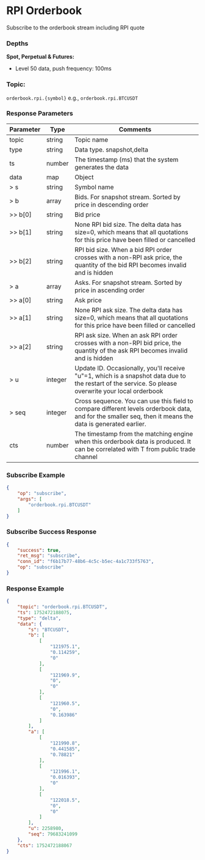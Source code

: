# RPI Orderbook

Subscribe to the orderbook stream including RPI quote

### Depths

**Spot, Perpetual & Futures:**
- Level 50 data, push frequency: 100ms

### Topic:
`orderbook.rpi.{symbol}` e.g., `orderbook.rpi.BTCUSDT`

### Response Parameters

| Parameter | Type | Comments |
|-----------|------|----------|
| topic | string | Topic name |
| type | string | Data type. snapshot,delta |
| ts | number | The timestamp (ms) that the system generates the data |
| data | map | Object |
| > s | string | Symbol name |
| > b | array | Bids. For snapshot stream. Sorted by price in descending order |
| >> b[0] | string | Bid price |
| >> b[1] | string | None RPI bid size. The delta data has size=0, which means that all quotations for this price have been filled or cancelled |
| >> b[2] | string | RPI bid size. When a bid RPI order crosses with a non-RPI ask price, the quantity of the bid RPI becomes invalid and is hidden |
| > a | array | Asks. For snapshot stream. Sorted by price in ascending order |
| >> a[0] | string | Ask price |
| >> a[1] | string | None RPI ask size. The delta data has size=0, which means that all quotations for this price have been filled or cancelled |
| >> a[2] | string | RPI ask size. When an ask RPI order crosses with a non-RPI bid price, the quantity of the ask RPI becomes invalid and is hidden |
| > u | integer | Update ID. Occasionally, you'll receive "u"=1, which is a snapshot data due to the restart of the service. So please overwrite your local orderbook |
| > seq | integer | Cross sequence. You can use this field to compare different levels orderbook data, and for the smaller seq, then it means the data is generated earlier. |
| cts | number | The timestamp from the matching engine when this orderbook data is produced. It can be correlated with T from public trade channel |

### Subscribe Example

```json
{
    "op": "subscribe",
    "args": [
        "orderbook.rpi.BTCUSDT"
    ]
}
```

### Subscribe Success Response

```json
{
    "success": true,
    "ret_msg": "subscribe",
    "conn_id": "f6b17b77-48b6-4c5c-b5ec-4a1c733f5763",
    "op": "subscribe"
}
```

### Response Example

```json
{
    "topic": "orderbook.rpi.BTCUSDT",
    "ts": 1752472188075,
    "type": "delta",
    "data": {
        "s": "BTCUSDT",
        "b": [
            [
                "121975.1",
                "0.114259",
                "0"
            ],
            [
                "121969.9",
                "0",
                "0"
            ],
            [
                "121960.5",
                "0",
                "0.163986"
            ]
        ],
        "a": [
            [
                "121990.8",
                "0.441585",
                "0.78821"
            ],
            [
                "121996.1",
                "0.016393",
                "0"
            ],
            [
                "122018.5",
                "0",
                "0"
            ]
        ],
        "u": 2258980,
        "seq": 79683241099
    },
    "cts": 1752472188067
}
```
